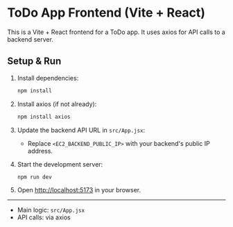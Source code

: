 # ToDo App Frontend (Vite + React)

This is a Vite + React frontend for a ToDo app. It uses axios for API calls to a backend server.

## Setup & Run

1. Install dependencies:
   ```sh
   npm install
   ```
2. Install axios (if not already):
   ```sh
   npm install axios
   ```
3. Update the backend API URL in `src/App.jsx`:
   - Replace `<EC2_BACKEND_PUBLIC_IP>` with your backend's public IP address.

4. Start the development server:
   ```sh
   npm run dev
   ```

5. Open [http://localhost:5173](http://localhost:5173) in your browser.

---

- Main logic: `src/App.jsx`
- API calls: via axios
